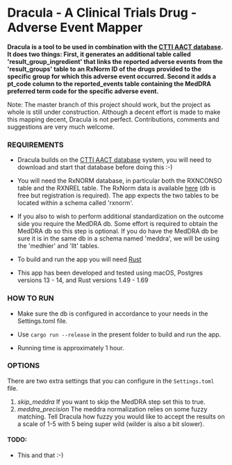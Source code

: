 Dracula - A Clinical Trials Drug - Adverse Event Mapper
=======================

**Dracula is a tool to be used in combination with the [CTTI AACT database](https://aact.ctti-clinicaltrials.org/). It
does two things: First, it generates an additional table called 'result_group_ingredient' that links the reported
adverse events from the 'result_groups' table to an RxNorm ID of the drugs provided to the specific group for which this
adverse event occurred. Second it adds a pt_code column to the reported_events table containing the MedDRA preferred
term code for the specific adverse event.**

Note:
The master branch of this project should work, but the project as whole is still under construction. Although a decent
effort is made to make this mapping decent, Dracula is not perfect. Contributions, comments and suggestions are very
much welcome.

### REQUIREMENTS

- Dracula builds on the [CTTI AACT database](https://aact.ctti-clinicaltrials.org/) system, you will need to download
  and start that database before doing this :-)

- You will need the RxNORM database, in particular both the RXNCONSO table and the RXNREL table. The RxNorm data is
  available
  [here](https://www.nlm.nih.gov/research/umls/rxnorm/docs/rxnormfiles.html) (db is free but registration is required).
  The app expects the two tables to be located within a schema called 'rxnorm'.

- If you also to wish to perform additional standardization on the outcome side you require the MedDRA db. Some effort
  is required to obtain the MedDRA db so this step is optional. If you do have the MedDRA db be sure it is in the same
  db in a schema named 'meddra', we will be using the 'medhier' and 'llt' tables.

- To build and run the app you will need [Rust](https://www.rust-lang.org)

- This app has been developed and tested using macOS, Postgres versions 13 - 14, and Rust versions 1.49 - 1.69

### HOW TO RUN

- Make sure the db is configured in accordance to your needs in the Settings.toml file.

- Use `cargo run --release` in the present folder to build and run the app.

- Running time is approximately 1 hour.

### OPTIONS

There are two extra settings that you can configure in the `Settings.toml` file.

1. *skip_meddra* If you want to skip the MedDRA step set this to true.
2. *meddra_precision* The meddra normalization relies on some fuzzy matching. Tell Dracula how fuzzy you would like to
   accept the results on a scale of 1-5 with 5 being super wild (wilder is also a bit slower).

#### TODO:

- This and that :-)


